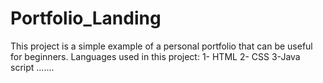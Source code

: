 # Portfolio_Landing
This project is a simple example of a personal portfolio that can be useful for beginners.
Languages used in this project:
1- HTML
2- CSS
3-Java script
.......
